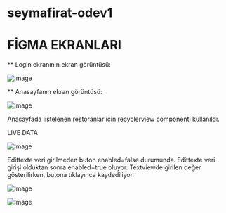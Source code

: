 # seymafirat-odev1
# FİGMA EKRANLARI

** Login ekranının ekran görüntüsü:

![image](loginscreen.JPG)

** Anasayfanın ekran görüntüsü:

![image](homescreen.JPG)

Anasayfada listelenen restoranlar için recyclerview componenti kullanıldı.

LIVE DATA

![image](ld1.JPG)

Edittexte veri girilmeden buton enabled=false durumunda. Edittexte veri girişi olduktan sonra enabled=true oluyor. Textviewde girilen değer gösterilirken, butona tıklayınca kaydediliyor.

![image](ld2.JPG)

![image](ld3.JPG)

